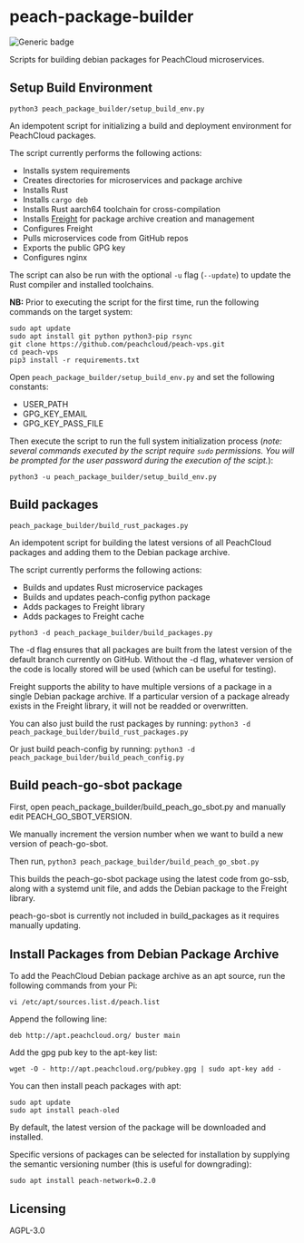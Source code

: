 # peach-package-builder

![Generic badge](https://img.shields.io/badge/version-0.3.2-<COLOR>.svg)

Scripts for building debian packages for PeachCloud microservices.

## Setup Build Environment

`python3 peach_package_builder/setup_build_env.py`

An idempotent script for initializing a build and deployment environment for PeachCloud packages.

The script currently performs the following actions:

 - Installs system requirements
 - Creates directories for microservices and package archive
 - Installs Rust
 - Installs `cargo deb`
 - Installs Rust aarch64 toolchain for cross-compilation
 - Installs [Freight](https://github.com/freight-team/freight) for package archive creation and management
 - Configures Freight
 - Pulls microservices code from GitHub repos
 - Exports the public GPG key
 - Configures nginx

The script can also be run with the optional `-u` flag (`--update`) to update the Rust compiler and installed toolchains.

**NB:** Prior to executing the script for the first time, run the following commands on the target system:

```
sudo apt update
sudo apt install git python python3-pip rsync
git clone https://github.com/peachcloud/peach-vps.git
cd peach-vps
pip3 install -r requirements.txt
```

Open `peach_package_builder/setup_build_env.py` and set the following constants:

 - USER_PATH
 - GPG_KEY_EMAIL
 - GPG_KEY_PASS_FILE

Then execute the script to run the full system initialization process (_note: several commands executed by the script require `sudo` permissions. You will be prompted for the user password during the execution of the scipt._):

```
python3 -u peach_package_builder/setup_build_env.py
```

## Build packages

`peach_package_builder/build_rust_packages.py`

An idempotent script for building the latest versions of all PeachCloud packages and adding them to the Debian package archive.

The script currently performs the following actions:

 - Builds and updates Rust microservice packages
 - Builds and updates peach-config python package 
 - Adds packages to Freight library
 - Adds packages to Freight cache

```
python3 -d peach_package_builder/build_packages.py
```

The -d flag ensures that all packages are built from the latest version of the default branch currently on GitHub. 
Without the -d flag, whatever version of the code is locally stored will be used (which can be useful for testing). 

Freight supports the ability to have multiple versions of a package in a single Debian package archive. If a particular version of a package already exists in the Freight library, it will not be readded or overwritten.

You can also just build the rust packages by running:
```python3 -d peach_package_builder/build_rust_packages.py```

Or just build peach-config by running:
```python3 -d peach_package_builder/build_peach_config.py```


## Build peach-go-sbot package

First, open peach_package_builder/build_peach_go_sbot.py and manually edit PEACH_GO_SBOT_VERSION. 

We manually increment the version number when we want to build a new version of peach-go-sbot. 

Then run,
`python3 peach_package_builder/build_peach_go_sbot.py`

This builds the peach-go-sbot package using the latest code from go-ssb, along with a systemd unit file,
and adds the Debian package to the Freight library.

peach-go-sbot is currently not included in build_packages as it requires manually updating. 


## Install Packages from Debian Package Archive

To add the PeachCloud Debian package archive as an apt source, run the following commands from your Pi:

```
vi /etc/apt/sources.list.d/peach.list
```

Append the following line:

```
deb http://apt.peachcloud.org/ buster main
```

Add the gpg pub key to the apt-key list:

```
wget -O - http://apt.peachcloud.org/pubkey.gpg | sudo apt-key add -
```

You can then install peach packages with apt:

```
sudo apt update
sudo apt install peach-oled
```

By default, the latest version of the package will be downloaded and installed.

Specific versions of packages can be selected for installation by supplying the semantic versioning number (this is useful for downgrading):

```
sudo apt install peach-network=0.2.0
```

## Licensing

AGPL-3.0
